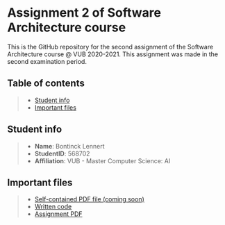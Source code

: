 # Assignment 2 of Software Architecture course

This is the GitHub repository for the second assignment of the Software Architecture course @ VUB 2020-2021. This assignment was made in the second examination period.

## Table of contents

> - [Student info](#student-info)
> - [Important files](#important-files)

## Student info
> - **Name**: Bontinck Lennert
> - **StudentID**: 568702
> - **Affiliation**: VUB - Master Computer Science: AI

## Important files
> - [Self-contained PDF file (coming soon)](Bontinck_Lennert_568702_VUB_SA2.pdf)
> - [Written code](code/)
> - [Assignment PDF](assignment02.pdf)